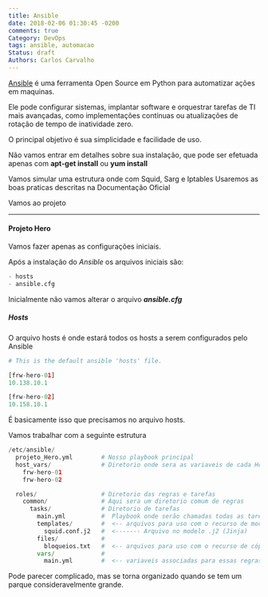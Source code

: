 ```yaml
---
title: Ansible
date: 2018-02-06 01:30:45 -0200
comments: true
Category: DevOps
tags: ansible, automacao
Status: draft
Authors: Carlos Carvalho
---
```


[Ansible](ansible.com) é uma ferramenta Open Source em Python para automatizar ações em maquinas.

Ele pode configurar sistemas, implantar software e orquestrar tarefas de TI mais avançadas, como implementações contínuas ou atualizações de rotação de tempo de inatividade zero.

O principal objetivo é sua simplicidade e facilidade de uso.

Não vamos entrar em detalhes sobre sua instalação, que pode ser efetuada apenas com **apt-get install** ou **yum install**

Vamos simular uma estrutura onde com Squid, Sarg e Iptables
Usaremos as boas praticas descritas na Documentação Oficial

Vamos ao projeto

---
#### Projeto Hero

Vamos fazer apenas as configurações iniciais.

Após a instalação do *Ansible* os arquivos iniciais são:

```python
- hosts
- ansible.cfg
```
Inicialmente não vamos alterar o arquivo ***ansible.cfg***

##### Hosts
O arquivo hosts é onde estará todos os hosts a serem configurados pelo Ansible

```python
# This is the default ansible 'hosts' file.

[frw-hero-01]
10.138.10.1

[frw-hero-02]
10.158.10.1
```

É basicamente isso que precisamos no arquivo hosts.

Vamos trabalhar com a seguinte estrutura
```python
/etc/ansible/
  projeto_Hero.yml        # Nosso playbook principal
  host_vars/              # Diretorio onde sera as variaveis de cada Host
    frw-hero-01
    frw-hero-02

  roles/                  # Diretorio das regras e tarefas
    common/               # Aqui sera um diretorio comum de regras
      tasks/              # Diretorio de tarefas
        main.yml          #  Playbook onde serão chamadas todas as tarefas
        templates/        #  <-- arquivos para uso com o recurso de modelo
          squid.conf.j2   #  <------- Arquivo no modelo .j2 (Jinja)
        files/            #
          bloqueios.txt   #  <-- arquivos para uso com o recurso de cópia
        vars/             #
          main.yml        #  <-- variaveis associadas para essas regras
```

Pode parecer complicado, mas se torna organizado quando se tem um parque consideravelmente grande.


